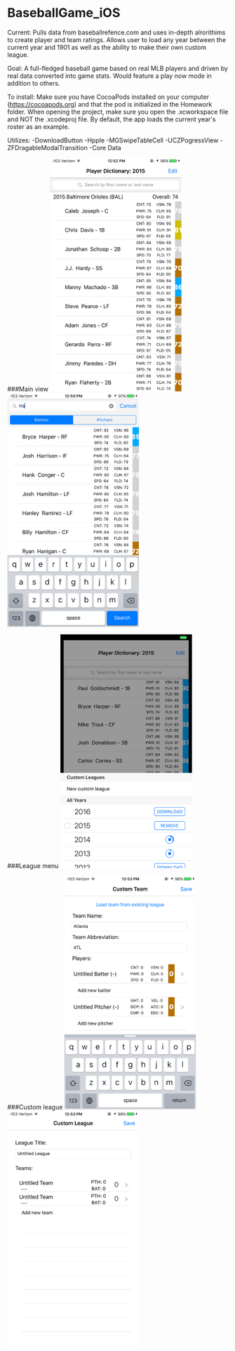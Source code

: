 # BaseballGame_iOS
Current: Pulls data from baseballrefence.com and uses in-depth alrorithims to create player and team ratings. Allows user to load any year between the current year and 1901 as well as the ability to make their own custom league.

Goal: A full-fledged baseball game based on real MLB players and driven by real data converted into game stats. Would feature a play now mode in addition to others.

To install: 
    Make sure you have CocoaPods installed on your computer (https://cocoapods.org) and that the pod is initialized in the Homework folder. When opening the project, make sure you open the .xcworkspace file and NOT the .xcodeproj file. By default, the app loads the current year's roster as an example.

Utilizes:
  -DownloadButton
  -Hpple
  -MGSwipeTableCell
  -UCZPogressView
  -ZFDragableModalTransition
  -Core Data

###Main view
<img src="./Screenshots/Main.png" alt="Drawing" width="300 px"/>
<img src="./Screenshots/MainSearch.png" alt="Drawing" width="300 px"/>

###League menu
<img src="./Screenshots/Menu.png" alt="Drawing" width="300 px"/>

###Custom league
<img src="./Screenshots/Custom1.png" alt="Drawing" width="300 px"/>
<img src="./Screenshots/Custom2.png" alt="Drawing" width="300 px"/>
